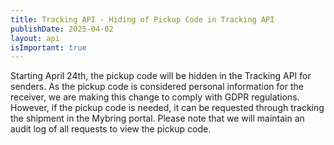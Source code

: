 ```yaml
---
title: Tracking API - Hiding of Pickup Code in Tracking API
publishDate: 2025-04-02
layout: api
isImportant: true
---
```

Starting April 24th, the pickup code will be hidden in the Tracking API for senders. As the pickup code is considered personal information for the receiver, we are making this change to comply with GDPR regulations. However, if the pickup code is needed, it can be requested through tracking the shipment in the Mybring portal. Please note that we will maintain an audit log of all requests to view the pickup code.
